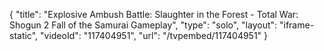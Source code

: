 {
    "title": "Explosive Ambush Battle: Slaughter in the Forest - Total War: Shogun 2 Fall of the Samurai Gameplay",
    "type": "solo",
    "layout": "iframe-static",
    "videoId": "117404951",
    "url": "\/tvpembed\/117404951"
}